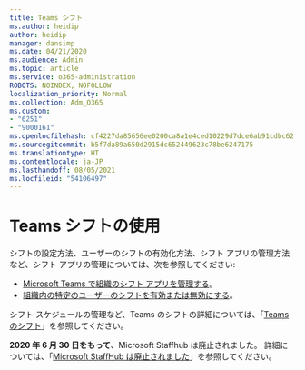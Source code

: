 ```yaml
---
title: Teams シフト
ms.author: heidip
author: heidip
manager: dansimp
ms.date: 04/21/2020
ms.audience: Admin
ms.topic: article
ms.service: o365-administration
ROBOTS: NOINDEX, NOFOLLOW
localization_priority: Normal
ms.collection: Adm_O365
ms.custom:
- "6251"
- "9000161"
ms.openlocfilehash: cf4227da85656ee0200ca8a1e4ced10229d7dce6ab91cdbc62f63a41c899c80d
ms.sourcegitcommit: b5f7da89a650d2915dc652449623c78be6247175
ms.translationtype: HT
ms.contentlocale: ja-JP
ms.lasthandoff: 08/05/2021
ms.locfileid: "54106497"
---
```

# <a name="using-teams-shifts"></a>Teams シフトの使用

シフトの設定方法、ユーザーのシフトの有効化方法、シフト アプリの管理方法など、シフト アプリの管理については、次を参照してください:
 
- [Microsoft Teams で組織のシフト アプリを管理する](https://docs.microsoft.com/microsoftteams/expand-teams-across-your-org/shifts/manage-the-shifts-app-for-your-organization-in-teams#set-up-shifts)。
- [組織内の特定のユーザーのシフトを有効または無効にする](https://docs.microsoft.com/microsoftteams/expand-teams-across-your-org/shifts/manage-the-shifts-app-for-your-organization-in-teams#enable-or-disable-shifts-for-specific-users-in-your-organization)。

シフト スケジュールの管理など、Teams のシフトの詳細については、「[Teams のシフト](https://docs.microsoft.com/microsoftteams/expand-teams-across-your-org/shifts-for-teams-landing-page)」を参照してください。

**2020 年 6 月 30 日をもって**、Microsoft Staffhub は廃止されました。 詳細については、「[Microsoft StaffHub は廃止されました](https://docs.microsoft.com/MicrosoftTeams/expand-teams-across-your-org/shifts/microsoft-staffhub-to-be-retired)」を参照してください。

